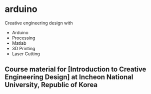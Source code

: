 # arduino
Creative engineering design with 
- Arduino
- Processing
- Matlab
- 3D Printing
- Laser Cutting
## Course material for [Introduction to Creative Engineering Design] at Incheon National University, Republic of Korea
